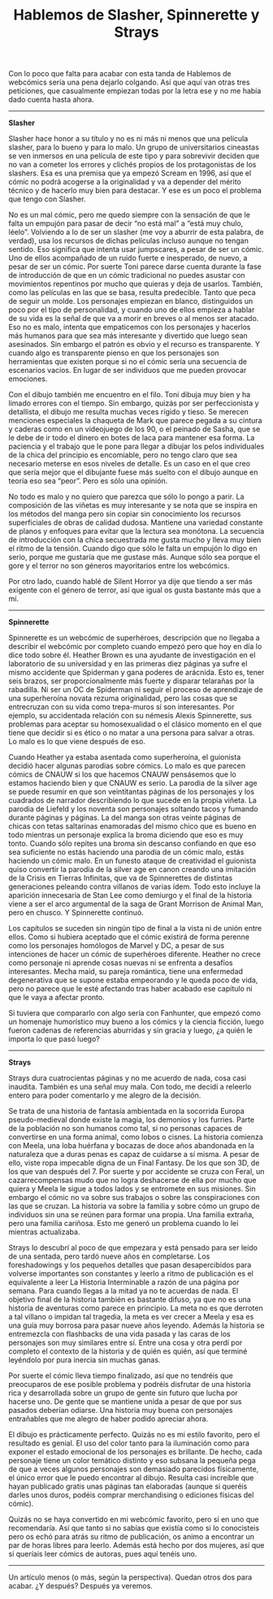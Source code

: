 ﻿---
layout: default
title: Hablemos de Slasher, Spinnerette y Strays
---

Con lo poco que falta para acabar con esta tanda de Hablemos de webcómics sería una pena dejarlo colgando. Así que aquí van otras tres peticiones, que casualmente empiezan todas por la letra ese y no me había dado cuenta hasta ahora.

------------------------------------------------------------------------

**Slasher** [](http://slasher.subcultura.es/) [](https://tapas.io/series/Slasher-ESP)

Slasher hace honor a su título y no es ni más ni menos que una película slasher, para lo bueno y para lo malo. Un grupo de universitarios cineastas se ven inmersos en una película de este tipo y para sobrevivir deciden que no van a cometer los errores y clichés propios de los protagonistas de los slashers. Esa es una premisa que ya empezó Scream en 1996, así que el cómic no podrá acogerse a la originalidad y va a depender del mérito técnico y de hacerlo muy bien para destacar. Y ese es un poco el problema que tengo con Slasher.

No es un mal cómic, pero me quedo siempre con la sensación de que le falta un empujón para pasar de decir “no está mal” a “está muy chulo, léelo”. Volviendo a lo de ser un slasher (me voy a aburrir de esta palabra, de verdad), usa los recursos de dichas películas incluso aunque no tengan sentido. Eso significa que intenta usar jumpscares, a pesar de ser un cómic. Uno de ellos acompañado de un ruido fuerte e inesperado, de nuevo, a pesar de ser un cómic. Por suerte Toni parece darse cuenta durante la fase de introducción de que en un cómic tradicional no puedes asustar con movimientos repentinos por mucho que quieras y deja de usarlos. También, como las películas en las que se basa, resulta predecible. Tanto que peca de seguir un molde. Los personajes empiezan en blanco, distinguidos un poco por el tipo de personalidad, y cuando uno de ellos empieza a hablar de su vida es la señal de que va a morir en breves o al menos ser atacado. Eso no es malo, intenta que empaticemos con los personajes y hacerlos más humanos para que sea más interesante y divertido que luego sean asesinados. Sin embargo el patrón es obvio y el recurso es transparente. Y cuando algo es transparente pienso en que los personajes son herramientas que existen porque si no el cómic sería una secuencia de escenarios vacíos. En lugar de ser individuos que me pueden provocar emociones.

Con el dibujo también me encuentro en el filo. Toni dibuja muy bien y ha limado errores con el tiempo. Sin embargo, quizás por ser perfeccionista y detallista, el dibujo me resulta muchas veces rígido y tieso. Se merecen menciones especiales la chaqueta de Mark que parece pegada a su cintura y caderas como en un videojuego de los 90, o el peinado de Sasha, que se le debe de ir todo el dinero en botes de laca para mantener esa forma. La paciencia y el trabajo que le pone para llegar a dibujar los pelos individuales de la chica del principio es encomiable, pero no tengo claro que sea necesario meterse en esos niveles de detalle. Es un caso en el que creo que sería mejor que el dibujante fuese más suelto con el dibujo aunque en teoría eso sea “peor”. Pero es sólo una opinión.

No todo es malo y no quiero que parezca que sólo lo pongo a parir. La composición de las viñetas es muy interesante y se nota que se inspira en los métodos del manga pero sin copiar sin conocimiento los recursos superficiales de obras de calidad dudosa. Mantiene una variedad constante de planos y enfoques para evitar que la lectura sea monótona. La secuencia de introducción con la chica secuestrada me gusta mucho y lleva muy bien el ritmo de la tensión. Cuando digo que sólo le falta un empujón lo digo en serio, porque me gustaría que me gustase más. Aunque sólo sea porque el gore y el terror no son géneros mayoritarios entre los webcómics.

Por otro lado, cuando hablé de Silent Horror ya dije que tiendo a ser más exigente con el género de terror, así que igual os gusta bastante más que a mí.

------------------------------------------------------------------------

**Spinnerette** [](http://spinnyverse.com/)

Spinnerette es un webcómic de superhéroes, descripción que no llegaba a describir el webcómic por completo cuando empezó pero que hoy en día lo dice todo sobre él. Heather Brown es una ayudante de investigación en el laboratorio de su universidad y en las primeras diez páginas ya sufre el mismo accidente que Spiderman y gana poderes de arácnida. Esto es, tener seis brazos, ser proporcionalmente más fuerte y disparar telarañas por la rabadilla. Ni ser un OC de Spiderman ni seguir el proceso de aprendizaje de una superheroína novata rezuma originalidad, pero las cosas que se entrecruzan con su vida como trepa-muros sí son interesantes. Por ejemplo, su accidentada relación con su némesis Alexis Spinnerette, sus problemas para aceptar su homosexualidad o el clásico momento en el que tiene que decidir si es ético o no matar a una persona para salvar a otras. Lo malo es lo que viene después de eso.

Cuando Heather ya estaba asentada como superheroína, el guionista decidió hacer algunas parodias sobre cómics. Lo malo es que parecen cómics de CNAUW si los que hacemos CNAUW pensásemos que lo estamos haciendo bien y que CNAUW es serio. La parodia de la silver age se puede resumir en que son veintitantas páginas de los personajes y los cuadrados de narrador describiendo lo que sucede en la propia viñeta. La parodia de Liefeld y los noventa son personajes soltando tacos y fumando durante páginas y páginas. La del manga son otras veinte páginas de chicas con tetas saltarinas enamoradas del mismo chico que es bueno en todo mientras un personaje explica la broma diciendo que eso es muy tonto. Cuando sólo repites una broma sin descanso confiando en que eso sea suficiente no estás haciendo una parodia de un cómic malo, estás haciendo un cómic malo. En un funesto ataque de creatividad el guionista quiso convertir la parodia de la silver age en canon creando una imitación de la Crisis en Tierras Infinitas, que va de Spinnerettes de distintas generaciones peleando contra villanos de varias ídem. Todo esto incluye la aparición innecesaria de Stan Lee como demiurgo y el final de la historia viene a ser el arco argumental de la saga de Grant Morrison de Animal Man, pero en chusco. Y Spinnerette continuó.

Los capítulos se suceden sin ningún tipo de final a la vista ni de unión entre ellos. Como si hubiera aceptado que el cómic existirá de forma perenne como los personajes homólogos de Marvel y DC, a pesar de sus intenciones de hacer un cómic de superhéroes diferente. Heather no crece como personaje ni aprende cosas nuevas ni se enfrenta a desafíos interesantes. Mecha maid, su pareja romántica, tiene una enfermedad degenerativa que se supone estaba empeorando y le queda poco de vida, pero no parece que le esté afectando tras haber acabado ese capítulo ni que le vaya a afectar pronto.

Si tuviera que compararlo con algo sería con Fanhunter, que empezó como un homenaje humorístico muy bueno a los cómics y la ciencia ficción, luego fueron cadenas de referencias aburridas y sin gracia y luego, ¿a quién le importa lo que pasó luego?

------------------------------------------------------------------------

**Strays** [](http://www.straysonline.com/)

Strays dura cuatrocientas páginas y no me acuerdo de nada, cosa casi inaudita. También es una señal muy mala. Con todo, me decidí a releerlo entero para poder comentarlo y me alegro de la decisión.

Se trata de una historia de fantasía ambientada en la socorrida Europa pseudo-medieval donde existe la magia, los demonios y los furries. Parte de la población no son humanos como tal, si no personas capaces de convertirse en una forma animal, como lobos o cisnes. La historia comienza con Meela, una loba huérfana y bocazas de doce años abandonada en la naturaleza que a duras penas es capaz de cuidarse a sí misma. A pesar de ello, viste ropa impecable digna de un Final Fantasy. De los que son 3D, de los que van después del 7. Por suerte y por accidente se cruza con Feral, un cazarrecompensas mudo que no logra deshacerse de ella por mucho que quiera y Meela le sigue a todos lados y se entromete en sus misiones. Sin embargo el cómic no va sobre sus trabajos o sobre las conspiraciones con las que se cruzan. La historia va sobre la familia y sobre cómo un grupo de individuos sin una se reúnen para formar una propia. Una familia extraña, pero una familia cariñosa. Esto me generó un problema cuando lo leí mientras actualizaba.

Strays lo descubrí al poco de que empezara y está pensado para ser leído de una sentada, pero tardó nueve años en completarse. Los foreshadowings y los pequeños detalles que pasan desapercibidos para volverse importantes son constantes y leerlo a ritmo de publicación es el equivalente a leer La Historia Interminable a razón de una página por semana. Para cuando llegas a la mitad ya no te acuerdas de nada. El objetivo final de la historia también es bastante difuso, ya que no es una historia de aventuras como parece en principio. La meta no es que derroten a tal villano o impidan tal tragedia, la meta es ver crecer a Meela y esa es una guía muy borrosa para pasar nueve años leyendo. Además la historia se entremezcla con flashbacks de una vida pasada y las caras de los personajes son muy similares entre sí. Entre una cosa y otra perdí por completo el contexto de la historia y de quién es quién, así que terminé leyéndolo por pura inercia sin muchas ganas.

Por suerte el cómic lleva tiempo finalizado, así que no tendréis que preocuparos de ese posible problema y podréis disfrutar de una historia rica y desarrollada sobre un grupo de gente sin futuro que lucha por hacerse uno. De gente que se mantiene unida a pesar de que por sus pasados deberían odiarse. Una historia muy buena con personajes entrañables que me alegro de haber podido apreciar ahora.

El dibujo es prácticamente perfecto. Quizás no es mi estilo favorito, pero el resultado es genial. El uso del color tanto para la iluminación como para exponer el estado emocional de los personajes es brillante. De hecho, cada personaje tiene un color temático distinto y eso subsana la pequeña pega de que a veces algunos personajes son demasiado parecidos físicamente, el único error que le puedo encontrar al dibujo. Resulta casi increíble que hayan publicado gratis unas páginas tan elaboradas (aunque si queréis darles unos duros, podéis comprar merchandising o ediciones físicas del cómic).

Quizás no se haya convertido en mi webcómic favorito, pero sí en uno que recomendaría. Así que tanto si no sabías que existía como si lo conocisteis pero os echó para atrás su ritmo de publicación, os animo a encontrar un par de horas libres para leerlo. Además está hecho por dos mujeres, así que si queríais leer cómics de autoras, pues aquí tenéis uno.

------------------------------------------------------------------------

Un artículo menos (o más, según la perspectiva). Quedan otros dos para acabar. ¿Y después? Después ya veremos.
